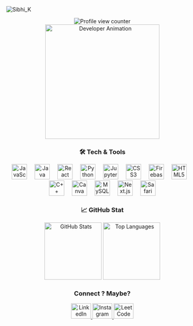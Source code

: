 ![Sibhi_K](https://user-images.githubusercontent.com/90490253/182451958-89bc9587-0312-4b16-8a2e-29e4d598a10c.gif)

<div align="center">
  <img src="https://profile-counter.glitch.me/Sibhi33/count.svg?" alt="Profile view counter" />
</div>

<div align="center">
  <img src="https://raw.githubusercontent.com/Sibhi33/Sibhi33/main/assets/developer.gif" alt="Developer Animation" height="300" />
</div>

<h3 align="center">🛠️ Tech & Tools</h3>
<div align="center">
  <img src="https://cdn.jsdelivr.net/gh/devicons/devicon/icons/javascript/javascript-original.svg" height="40" alt="JavaScript logo" />
  <img width="12" />
  <img src="https://cdn.jsdelivr.net/gh/devicons/devicon/icons/java/java-original.svg" height="40" alt="Java logo" />
  <img width="12" />
  <img src="https://cdn.jsdelivr.net/gh/devicons/devicon/icons/react/react-original.svg" height="40" alt="React logo" />
  <img width="12" />
  <img src="https://cdn.jsdelivr.net/gh/devicons/devicon/icons/python/python-original.svg" height="40" alt="Python logo" />
  <img width="12" />
  <img src="https://cdn.jsdelivr.net/gh/devicons/devicon/icons/jupyter/jupyter-original.svg" height="40" alt="Jupyter Notebook logo" />
  <img width="12" />
  <img src="https://cdn.jsdelivr.net/gh/devicons/devicon/icons/css3/css3-original.svg" height="40" alt="CSS3 logo" />
  <img width="12" />
  <img src="https://cdn.jsdelivr.net/gh/devicons/devicon/icons/firebase/firebase-plain.svg" height="40" alt="Firebase logo" />
  <img width="12" />
  <img src="https://cdn.jsdelivr.net/gh/devicons/devicon/icons/html5/html5-original.svg" height="40" alt="HTML5 logo" />
  <img width="12" />
  <img src="https://cdn.jsdelivr.net/gh/devicons/devicon/icons/cplusplus/cplusplus-original.svg" height="40" alt="C++ logo" />
  <img width="12" />
  <img src="https://cdn.jsdelivr.net/gh/devicons/devicon/icons/canva/canva-original.svg" height="40" alt="Canva logo" />
  <img width="12" />
  <img src="https://cdn.jsdelivr.net/gh/devicons/devicon/icons/mysql/mysql-original.svg" height="40" alt="MySQL logo" />
  <img width="12" />
  <img src="https://cdn.jsdelivr.net/gh/devicons/devicon/icons/nextjs/nextjs-original.svg" height="40" alt="Next.js logo" />
  <img width="12" />
  <img src="https://cdn.jsdelivr.net/gh/devicons/devicon/icons/safari/safari-original.svg" height="40" alt="Safari logo" />
</div>

<h3 align="center">📈 GitHub Stat</h3>
<div align="center">
  <img src="https://github-readme-stats.vercel.app/api?username=Sibhi33&show_icons=true&theme=radical&hide_border=false" height="150" alt="GitHub Stats" />
  <img src="https://github-readme-stats.vercel.app/api/top-langs?username=Sibhi33&layout=compact&theme=radical&hide_border=false" height="150" alt="Top Languages" />
</div>

<h3 align="center">Connect ? Maybe?</h3>
<div align="center">
  <a href="https://www.linkedin.com/in/sibhi-k-900b4b246/" target="_blank">
    <img src="https://raw.githubusercontent.com/maurodesouza/profile-readme-generator/master/src/assets/icons/social/linkedin/default.svg" width="52" height="40" alt="LinkedIn logo" />
  </a>
  <a href="https://www.instagram.com/_.jagermeister__/" target="_blank">
    <img src="https://raw.githubusercontent.com/maurodesouza/profile-readme-generator/master/src/assets/icons/social/instagram/default.svg" width="52" height="40" alt="Instagram logo" />
  </a>
  <a href="https://leetcode.com/sibhi3697/" target="_blank">
    <img src="https://cdn.iconscout.com/icon/free/png-512/free-leetcode-logo-icon-download-in-svg-png-gif-file-formats--technology-social-media-vol-4-pack-logos-icons-2944960.png" width="52" height="40" alt="LeetCode logo" />
  </a>
</div>

